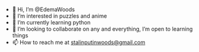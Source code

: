 - 👋 Hi, I’m @EdemaWoods
- 👀 I’m interested in puzzles and anime
- 🌱 I’m currently learning python
- 💞️ I’m looking to collaborate on any and everything,  I’m open to learning things
- 📫 How to reach me at stalinputinwoods@gmail.com

<!---
EdemaWoods/EdemaWoods is a ✨ special ✨ repository because its `README.md` (this file) appears on your GitHub profile.
You can click the Preview link to take a look at your changes.
--->
